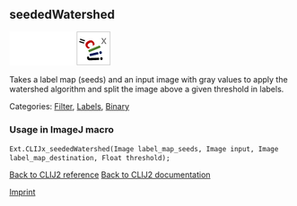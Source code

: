 ## seededWatershed
<img src="images/mini_empty_logo.png"/><img src="images/mini_empty_logo.png"/><img src="images/mini_clijx_logo.png"/>

Takes a label map (seeds) and an input image with gray values to apply the watershed algorithm and split the image above a given threshold in labels.

Categories: [Filter](https://clij.github.io/clij2-docs/reference__filter), [Labels](https://clij.github.io/clij2-docs/reference__label), [Binary](https://clij.github.io/clij2-docs/reference__binary)

### Usage in ImageJ macro
```
Ext.CLIJx_seededWatershed(Image label_map_seeds, Image input, Image label_map_destination, Float threshold);
```


[Back to CLIJ2 reference](https://clij.github.io/clij2-docs/reference)
[Back to CLIJ2 documentation](https://clij.github.io/clij2-docs)

[Imprint](https://clij.github.io/imprint)
